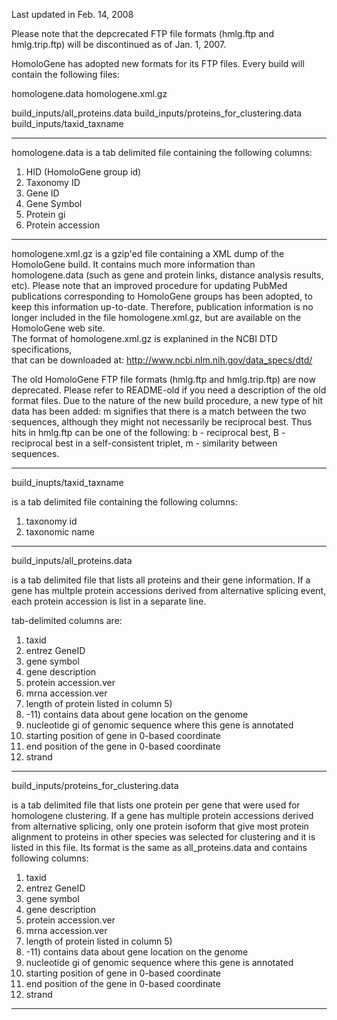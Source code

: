 Last updated in Feb. 14, 2008

Please note that the depcrecated FTP file formats (hmlg.ftp and hmlg.trip.ftp) 
will be discontinued as of Jan. 1, 2007.

HomoloGene has adopted new formats for its FTP files.  Every build
will contain the following files:

homologene.data
homologene.xml.gz

build_inputs/all_proteins.data
build_inputs/proteins_for_clustering.data
build_inputs/taxid_taxname

----------------------------------------------------------
homologene.data is a tab delimited file containing the following
columns:

1) HID (HomoloGene group id)
2) Taxonomy ID
3) Gene ID
4) Gene Symbol
5) Protein gi
6) Protein accession
-----------------------------------------------------------
homologene.xml.gz is a gzip'ed file containing a XML dump of the
HomoloGene build.  It contains much more information than
homologene.data (such as gene and protein links, distance analysis results,
etc). Please note that an improved procedure for updating PubMed publications 
corresponding to HomoloGene groups has been adopted, to keep this information 
up-to-date. Therefore, publication information is no longer included in the file 
homologene.xml.gz, but are available on the HomoloGene web site.  
The format of homologene.xml.gz is explanined in the NCBI DTD specifications,  
that can be downloaded at: 
http://www.ncbi.nlm.nih.gov/data_specs/dtd/  


The old HomoloGene FTP file formats (hmlg.ftp and hmlg.trip.ftp) are now
deprecated.  Please refer to README-old if you need a description
of the old format files.  Due to the nature of the new build procedure,
a new type of hit data has been added: m signifies that there is a
match between the two sequences, although they might not necessarily
be reciprocal best.  Thus hits in hmlg.ftp can be one of the following:
b - reciprocal best, B - reciprocal best in a self-consistent triplet,
m - similarity between sequences.

----------------------------------------------------------------
build_inupts/taxid_taxname  

is a tab delimited file containing the following columns:

1) taxonomy id
2) taxonomic name

----------------------------------------------------------------
build_inputs/all_proteins.data 

is a tab delimited file that lists all proteins and their gene information. 
If a gene has multple protein accessions derived from alternative splicing event, 
each protein accession is list in a separate line. 

tab-delimited columns are:

1) taxid
2) entrez GeneID
3) gene symbol
4) gene description
5) protein accession.ver
6) mrna accession.ver
7) length of protein  listed in column 5)
8) -11) contains data about gene location on the genome
8) nucleotide gi of genomic sequence where this gene is annotated 
9) starting position of gene in 0-based coordinate
10) end position of the gene in 0-based coordinate 
11) strand



----------------------------------------------------------------
build_inputs/proteins_for_clustering.data

is a tab delimited file that lists one protein per gene that were used for homologene clustering. 
If a gene has multiple protein accessions derived from alternative splicing, 
only one protein isoform that give most protein alignment to proteins in other species 
was selected for clustering and it is listed in this file. 
Its format is the same as all_proteins.data and contains following columns:

1) taxid
2) entrez GeneID
3) gene symbol
4) gene description
5) protein accession.ver
6) mrna accession.ver
7) length of protein  listed in column 5)
8) -11) contains data about gene location on the genome
8) nucleotide gi of genomic sequence where this gene is annotated 
9) starting position of gene in 0-based coordinate
10) end position of the gene in 0-based coordinate 
11) strand

--------------------------------------------------------------------



